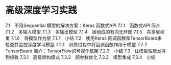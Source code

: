 # 高级深度学习实践

7.1　不用Sequential 模型的解决方案：Keras 函数式API
7.1.1　函数式API 简介
7.1.2　多输入模型
7.1.3　多输出模型
7.1.4　层组成的有向无环图
7.1.5　共享层权重
7.1.6　将模型作为层
7.1.7　小结
7.2　使用Keras 回调函数和TensorBoard来检查并监控深度学习模型
7.2.1　训练过程中将回调函数作用于模型
7.2.2　TensorBoard 简介：TensorFlow的可视化框架
7.2.3　小结
7.3　让模型性能发挥到极致
7.3.1　高级架构模式
7.3.2　超参数优化
7.3.3　模型集成
7.3.4　小结